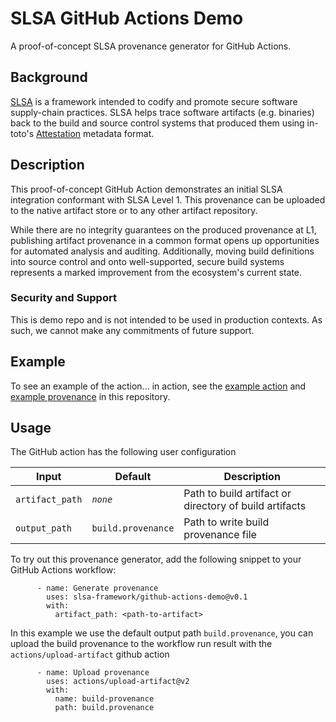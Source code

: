 # SLSA GitHub Actions Demo

A proof-of-concept SLSA provenance generator for GitHub Actions.

## Background

[SLSA](https://github.com/slsa-framework/slsa) is a framework intended to codify
and promote secure software supply-chain practices. SLSA helps trace software
artifacts (e.g. binaries) back to the build and source control systems that
produced them using in-toto's
[Attestation](https://github.com/in-toto/attestation/blob/main/spec/README.md)
metadata format.

## Description

This proof-of-concept GitHub Action demonstrates an initial SLSA integration
conformant with SLSA Level 1. This provenance can be uploaded to the native
artifact store or to any other artifact repository.

While there are no integrity guarantees on the produced provenance at L1,
publishing artifact provenance in a common format opens up opportunities for
automated analysis and auditing. Additionally, moving build definitions into
source control and onto well-supported, secure build systems represents a marked
improvement from the ecosystem's current state.

### Security and Support

This is demo repo and is not intended to be used in production contexts. As
such, we cannot make any commitments of future support.

## Example

To see an example of the action... in action, see the [example action](https://github.com/slsa-framework/github-actions-demo/blob/main/.github/workflows/example-publish.yml)
and [example provenance](https://github.com/slsa-framework/github-actions-demo/blob/main/examples/build.provenance) in this repository.

## Usage

The GitHub action has the following user configuration

| Input | Default | Description |
| ----- | ------- | ----------- |
|`artifact_path` | *`none`* | Path to build artifact or directory of build artifacts |
|`output_path` | `build.provenance` | Path to write build provenance file |

To try out this provenance generator, add the following snippet to your GitHub
Actions workflow:

```
      - name: Generate provenance
        uses: slsa-framework/github-actions-demo@v0.1
        with:
          artifact_path: <path-to-artifact>
```
In this example we use the default output path `build.provenance`, you can
upload the build provenance to the workflow run result with the
`actions/upload-artifact` github action
```
      - name: Upload provenance
        uses: actions/upload-artifact@v2
        with:
          name: build-provenance
          path: build.provenance
```
